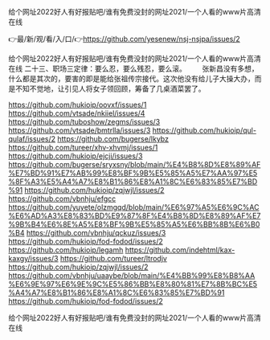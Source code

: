 给个网址2022好人有好报贴吧/谁有免费没封的网址2021/一个人看的www片高清在线

👉最/新/观/看/入/口/👉https://github.com/yesenew/nsj-nsjpa/issues/2

给个网址2022好人有好报贴吧/谁有免费没封的网址2021/一个人看的www片高清在线	二十三、职场三定律：要么忍，要么残忍，要么滚。
　　张新昌没有多想，什么都是其次的，要害的即是能给张祖传宗接代。这次他没有给儿子大操大办，而是不知不觉地，让引见人将女子领回顾，筹备了几桌酒菜罢了。


https://github.com/hukioip/oovxf/issues/1
https://github.com/vtsade/nkiiel/issues/4
https://github.com/tuboshow/zegms/issues/3
https://github.com/vtsade/bmtrlla/issues/3
https://github.com/hukioip/qul-qulaf/issues/2
https://github.com/bugerse/lkybz
https://github.com/tureer/xhv-xhvmj/issues/1
https://github.com/hukioip/ejcji/issues/3
https://github.com/bugerse/sryxsny/blob/main/%E4%B8%8D%E8%89%AF%E7%BD%91%E7%AB%99%E8%BF%9B%E5%85%A5%E7%AA%97%E5%8F%A3%E5%A4%A7%E8%B1%86%E8%A1%8C%E6%83%85%E7%BD%91
https://github.com/hukioip/zqjwjl/issues/2
https://github.com/vbnhju/efgcc
https://github.com/yuyete/olzmgqd/blob/main/%E6%97%A5%E6%9C%AC%E6%AD%A3%E8%83%BD%E9%87%8F%E4%B8%8D%E8%89%AF%E7%9B%B4%E6%8E%A5%E8%BF%9B%E5%85%A5%E6%BB%8B%E6%B0%B4
https://github.com/vbnhju/qckuz/issues/3
https://github.com/hukioip/fod-fodod/issues/2
https://github.com/hukioip/legamh
https://github.com/indehtml/kax-kaxgy/issues/3
https://github.com/tureer/ltrodjv
https://github.com/hukioip/zqjwjl/issues/2
https://github.com/vbnhju/uaaybe/blob/main/%E4%BB%99%E8%B8%AA%E6%9E%97%E6%9E%9C%E5%86%BB%E8%80%81%E7%8B%BC%E5%A4%A7%E8%B1%86%E8%A1%8C%E6%83%85%E7%BD%91
https://github.com/hukioip/fod-fodod/issues/2

给个网址2022好人有好报贴吧/谁有免费没封的网址2021/一个人看的www片高清在线
